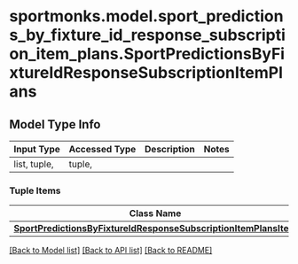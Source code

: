# sportmonks.model.sport_predictions_by_fixture_id_response_subscription_item_plans.SportPredictionsByFixtureIdResponseSubscriptionItemPlans

## Model Type Info
Input Type | Accessed Type | Description | Notes
------------ | ------------- | ------------- | -------------
list, tuple,  | tuple,  |  | 

### Tuple Items
Class Name | Input Type | Accessed Type | Description | Notes
------------- | ------------- | ------------- | ------------- | -------------
[**SportPredictionsByFixtureIdResponseSubscriptionItemPlansItem**](SportPredictionsByFixtureIdResponseSubscriptionItemPlansItem.md) | [**SportPredictionsByFixtureIdResponseSubscriptionItemPlansItem**](SportPredictionsByFixtureIdResponseSubscriptionItemPlansItem.md) | [**SportPredictionsByFixtureIdResponseSubscriptionItemPlansItem**](SportPredictionsByFixtureIdResponseSubscriptionItemPlansItem.md) |  | 

[[Back to Model list]](../../README.md#documentation-for-models) [[Back to API list]](../../README.md#documentation-for-api-endpoints) [[Back to README]](../../README.md)

